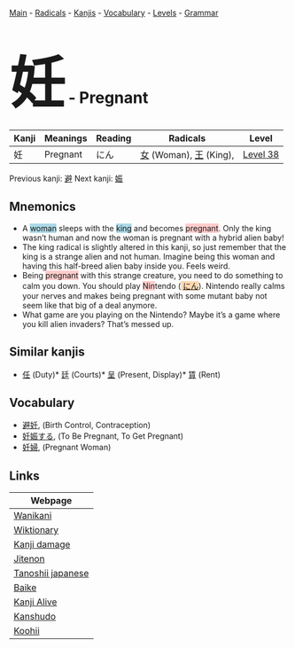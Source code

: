 <style> bigfont {font-size: 100px}</style>
[Main](../index.md) -
[Radicals](../radicals.md) -
[Kanjis](../kanjis.md) -
[Vocabulary](../vocabulary.md) -
[Levels](../levels.md) -
[Grammar](../grammar.md)
# <bigfont> 妊</bigfont> - Pregnant 

| Kanji | Meanings | Reading | Radicals | Level |
| --- | --- | --- | --- | --- |
| 妊 | Pregnant | にん | [女](../radicals/女.md) (Woman), [王](../radicals/王.md) (King),  | [Level 38](../levels/wk_level38.md) |

Previous kanji: [避](避.md) Next kanji: [娠](娠.md) 

## Mnemonics
 * A <span style="background-color:#ADD8E6"> woman</span> sleeps with the <span style="background-color:#ADD8E6"> king</span> and becomes <span style="background-color:#ffcccb"> pregnant</span>. Only the king wasn’t human and now the woman is pregnant with a hybrid alien baby!
* The king radical is slightly altered in this kanji, so just remember that the king is a strange alien and not human. Imagine being this woman and having this half-breed alien baby inside you. Feels weird.
* Being <span style="background-color:#ffcccb"> pregnant</span> with this strange creature, you need to do something to calm you down. You should play <span style="background-color:#ffcccb"> Nin</span>tendo (<span style="background-color:#fed8b1"> [にん](https://jisho.org/search/にん)</span>). Nintendo really calms your nerves and makes being pregnant with some mutant baby not seem like that big of a deal anymore.
* What game are you playing on the Nintendo? Maybe it’s a game where you kill alien invaders? That’s messed up.


## Similar kanjis
 * [任](任.md) (Duty)* [廷](廷.md) (Courts)* [呈](呈.md) (Present, Display)* [賃](賃.md) (Rent)


## Vocabulary
 * [避妊](../vocabulary/妊.md), (Birth Control, Contraception)
* [妊娠する](../vocabulary/妊.md), (To Be Pregnant, To Get Pregnant)
* [妊婦](../vocabulary/妊.md), (Pregnant Woman)



## Links 

| Webpage |
| --- |
| [Wanikani          ](https://www.wanikani.com/kanji/妊) |
| [Wiktionary        ](https://en.wiktionary.org/wiki/妊) |
| [Kanji damage      ](http://www.kanjidamage.com/kanji/search?utf8=✓&q=妊) |
| [Jitenon           ](https://jitenon.com/kanji/妊) |
| [Tanoshii japanese ](https://www.tanoshiijapanese.com/dictionary/kanji.cfm?k=妊) |
| [Baike             ](https://baike.baidu.com/item/妊) |
| [Kanji Alive       ](https://app.kanjialive.com/妊) |
| [Kanshudo          ](https://www.kanshudo.com/searchmn?q=妊) |
| [Koohii            ](https://kanji.koohii.com/study/kanji/妊) |
